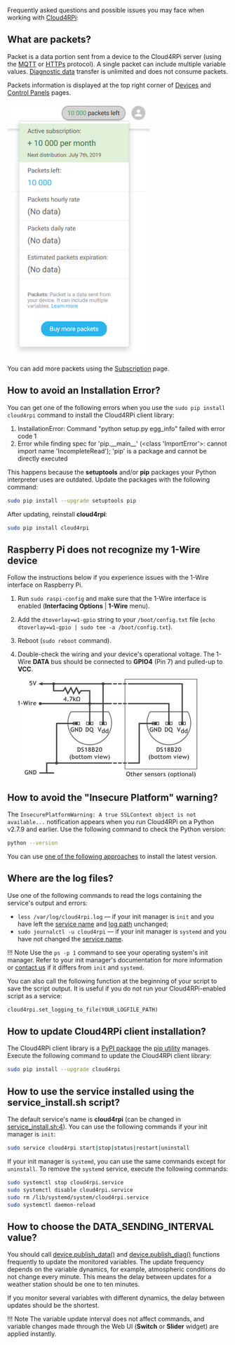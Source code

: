Frequently asked questions and possible issues you may face when working with [Cloud4RPi](https://cloud4rpi.io):

## What are packets?

Packet is a data portion sent from a device to the Cloud4RPi server (using the [MQTT](/api/mqtt/#cloud4rpi-mqtt-broker) or [HTTPs](/api/http/) protocol). A single packet can include multiple variable values. [Diagnostic data](/api/mqtt/#diagnostic-data) transfer is unlimited and does not consume packets.

Packets information is displayed at the top right corner of [Devices](https://cloud4rpi.io/devices) and [Control Panels](https://cloud4rpi.io/control-panels) pages.

![](packets.png)

You can add more packets using the [Subscription](https://cloud4rpi.io/packets/purchase) page.


## How to avoid an Installation Error?

You can get one of the following errors when you use the `sudo pip install cloud4rpi` command to install the Cloud4RPi client library:

1. InstallationError: Command "python setup.py egg_info" failed with error code 1
2. Error while finding spec for 'pip.\_\_main\_\_' (&lt;class 'ImportError'&gt;: cannot import name 'IncompleteRead'); 'pip' is a package and cannot be directly executed

This happens because the **setuptools** and/or **pip** packages your Python interpreter uses are outdated. Update the packages with the following command:

```sh
sudo pip install --upgrade setuptools pip
```

After updating, reinstall **cloud4rpi**:

```sh
sudo pip install cloud4rpi
```

## Raspberry Pi does not recognize my 1-Wire device

Follow the instructions below if you experience issues with the 1-Wire interface on Raspberry Pi.

1. Run `sudo raspi-config` and make sure that the 1-Wire interface is enabled (**Interfacing Options** | **1-Wire** menu).
2. Add the `dtoverlay=w1-gpio` string to your `/boot/config.txt` file (`echo dtoverlay=w1-gpio | sudo tee -a /boot/config.txt`).
3. Reboot (`sudo reboot` command).
4. Double-check the wiring and your device's operational voltage. The 1-Wire **DATA** bus should be connected to **GPIO4** (Pin 7) and pulled-up to **VCC**.

    ![](/res/ds18b20.png)

## How to avoid the "Insecure Platform" warning?

The `InsecurePlatformWarning: A true SSLContext object is not available...` notification appears when you run Cloud4RPi on a Python v2.7.9 and earlier. Use the following command to check the Python version:

```sh
python --version
```

You can use [one of the following approaches](https://docs.python.org/2/using/index.html) to install the latest version.

## Where are the log files?

Use one of the following commands to read the logs containing the service's output and errors:

* `less /var/log/cloud4rpi.log` — if your init manager is `init` and you have left the [service name](https://gist.github.com/c4r-gists/3bdeff914dd57a26928973656685a503#file-service_install-sh-L4) and [log path](https://gist.github.com/c4r-gists/3bdeff914dd57a26928973656685a503#file-service_install-sh-L55) unchanged;
* `sudo journalctl -u cloud4rpi` — if your init manager is `systemd` and you have not changed the [service name](https://gist.github.com/c4r-gists/3bdeff914dd57a26928973656685a503#file-service_install-sh-L4).


!!! Note
    Use the `ps -p 1` command to see your operating system's init manager. Refer to your init manager's documentation for more information or [contact us](https://cloud4rpi.answerdesk.io/) if it differs from `init` and `systemd`.

You can also call the following function at the beginning of your script to save the script output. It is useful if you do not run your Cloud4RPi-enabled script as a service:

```python
cloud4rpi.set_logging_to_file(YOUR_LOGFILE_PATH)
```

## How to update Cloud4RPi client installation?

The Cloud4RPi client library is a [PyPI package](https://pypi.python.org/pypi/cloud4rpi) the [pip utility](https://pip.pypa.io/en/stable/) manages. Execute the following command to update the Cloud4RPi client library:

```sh
sudo pip install --upgrade cloud4rpi
```

## How to use the service installed using the service_install.sh script?

The default service's name is **cloud4rpi** (can be changed in [service_install.sh:4](https://gist.github.com/c4r-gists/3bdeff914dd57a26928973656685a503#file-service_install-sh-L4)). You can use the following commands if your init manager is `init`:

```sh
sudo service cloud4rpi start|stop|status|restart|uninstall
```

If your init manager is `systemd`, you can use the same commands except for `uninstall`. To remove the `systemd` service, execute the following commands:

```sh
sudo systemctl stop cloud4rpi.service
sudo systemctl disable cloud4rpi.service
sudo rm /lib/systemd/system/cloud4rpi.service
sudo systemctl daemon-reload
```


## How to choose the DATA_SENDING_INTERVAL value?

You should call [device.publish_data()](/api/python/#publish_data) and [device.publish_diag()](/api/python/#publish_diag) functions frequently to update the monitored variables. The update frequency depends on the variable dynamics, for example, atmospheric conditions do not change every minute. This means the delay between updates for a weather station should be one to ten minutes.

If you monitor several variables with different dynamics, the delay between updates should be the shortest.

!!! Note
    The variable update interval does not affect commands, and variable changes made through the Web UI (**Switch** or **Slider** widget) are applied instantly.
